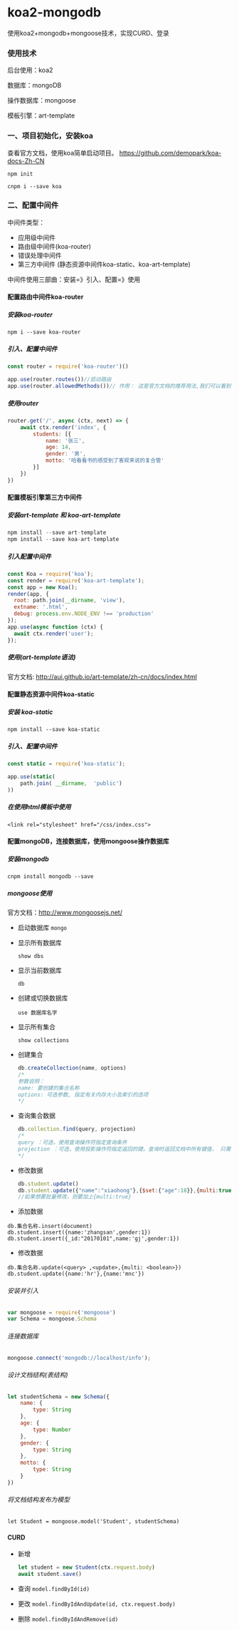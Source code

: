 # koa2-mongodb
使用koa2+mongodb+mongoose技术，实现CURD、登录

### 使用技术

后台使用：koa2

数据库：mongoDB 

操作数据库：mongoose

模板引擎：art-template

### 一、项目初始化，安装koa
查看官方文档，使用koa简单启动项目。
https://github.com/demopark/koa-docs-Zh-CN

`npm init`

`cnpm i --save koa`

### 二、配置中间件

中间件类型：

- 应用级中间件
- 路由级中间件(koa-router)
- 错误处理中间件
- 第三方中间件 (静态资源中间件koa-static、koa-art-template)

中间件使用三部曲：安装=》引入、配置=》使用

#### 配置路由中间件koa-router

##### 安装koa-router

`npm i --save koa-router `

##### 引入、配置中间件

```js
const router = require('koa-router')()

app.use(router.routes())//启动路由
app.use(router.allowedMethods())// 作用： 这是官方文档的推荐用法,我们可以看到router.allowedMethods()用在了路由匹配router.routes()之后,所以在当所有路由中间件最后调用.此时根据ctx.status设置response响应头
```

##### 使用router

```js
router.get('/', async (ctx, next) => {
    await ctx.render('index', {
        students: [{
            name: '张三',
            age: 14,
            gender: '男',
            motto: '哈看看书的感受到了客观来说的复合管'
        }]
    })
})
```

#### 配置模板引擎第三方中间件

##### 安装art-template 和 koa-art-template

```js
npm install --save art-template
npm install --save koa-art-template
```

##### 引入配置中间件

```js
const Koa = require('koa');
const render = require('koa-art-template');
const app = new Koa();
render(app, {
  root: path.join(__dirname, 'view'),
  extname: '.html',
  debug: process.env.NODE_ENV !== 'production'
});
app.use(async function (ctx) {
  await ctx.render('user');
});
```

##### 使用(art-template语法)
官方文档: http://aui.github.io/art-template/zh-cn/docs/index.html

#### 配置静态资源中间件koa-static

##### 安装 koa-static

`npm install --save koa-static`

##### 引入、配置中间件

```js
const static = require('koa-static'); 

app.use(static(
    path.join( __dirname,  'public')
))   
```

##### 在使用html模板中使用

`<link rel="stylesheet" href="/css/index.css">`

#### 配置mongoDB，连接数据库，使用mongoose操作数据库

##### 安装mongodb

`cnpm install mongodb --save`

##### mongoose使用
官方文档：http://www.mongoosejs.net/
* 启动数据库
  `mongo`

* 显示所有数据库

  `show dbs`

* 显示当前数据库

  `db`

* 创建或切换数据库

  `use 数据库名字`

* 显示所有集合

  `show collections`

* 创建集合

  ```js
  db.createCollection(name, options)
  /*
  参数说明：
  name: 要创建的集合名称
  options: 可选参数, 指定有关内存大小及索引的选项
  */
  ```

* 查询集合数据

  ```js
  db.collection.find(query, projection)
  /*
  query ：可选，使用查询操作符指定查询条件
  projection ：可选，使用投影操作符指定返回的键。查询时返回文档中所有键值， 只需省略该参数即可（默认省略）
  */
  ```

* 修改数据

  ```js
  db.student.update()
  db.student.update({"name":"xiaohong"},{$set:{"age":18}},{multi:true})
  //如果想要批量修改，则要加上{multi:true}
  ```

* 添加数据

```
db.集合名称.insert(document)
db.student.insert({name:'zhangsan',gender:1})
db.student.insert({_id:"20170101",name:'gj',gender:1})
```
* 修改数据
```
db.集合名称.update(<query> ,<update>,{multi: <boolean>})
db.student.update({name:'hr'},{name:'mnc'}) 
```

###### 安装并引入

```javascript
var mongoose = require('mongoose')
var Schema = mongoose.Schema
```

###### 连接数据库

```js
mongoose.connect('mongodb://localhost/info');
```

###### 设计文档结构(表结构)

```js
let studentSchema = new Schema({
    name: {
        type: String
    },
    age: {
        type: Number
    },
    gender: {
        type: String
    },
    motto: {
        type: String
    }
})
```

###### 将文档结构发布为模型
```
let Student = mongoose.model('Student', studentSchema)
```

#### CURD
* 新增

  ```js
  let student = new Student(ctx.request.body)
  await student.save()
  ```

* 查询
  `model.findById(id)`

* 更改
  `model.findByIdAndUpdate(id, ctx.request.body)`

* 删除
`model.findByIdAndRemove(id)`











